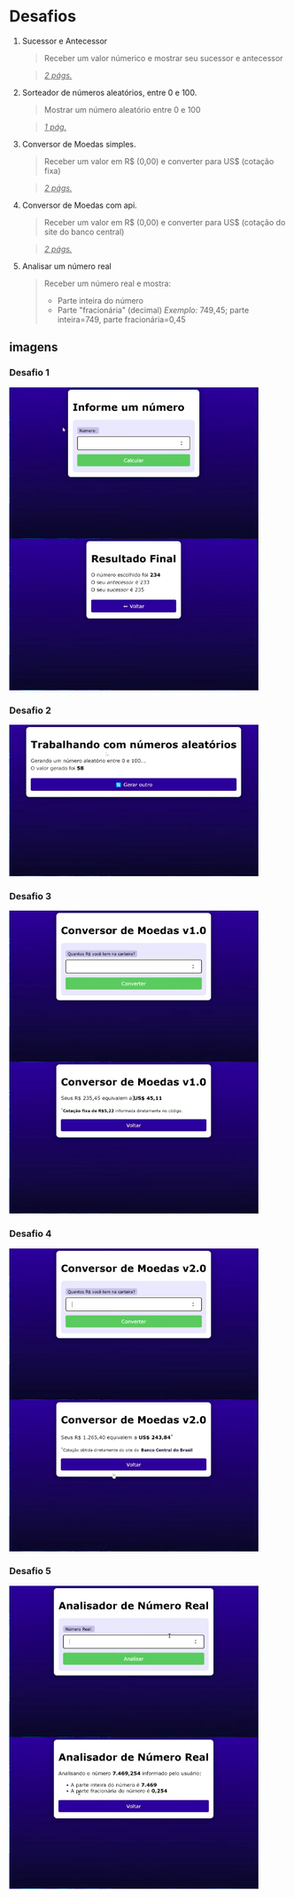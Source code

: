 # Desafios

1. Sucessor e Antecessor
    > Receber um valor númerico e mostrar seu sucessor e antecessor
    
    > *<u>2 págs.</u>*
2. Sorteador de números aleatórios, entre 0 e 100.
    > Mostrar um número aleatório entre 0 e 100
    
    > *<u>1 pág.</u>*
3. Conversor de Moedas simples.
    > Receber um valor em R$ (0,00) e converter para US$ (cotação fixa)
    
    > *<u>2 págs.</u>*
4. Conversor de Moedas com api.
    > Receber um valor em R$ (0,00) e converter para US$ (cotação do site do banco central)

    > *<u>2 págs.</u>*
5. Analisar um número real
    > Receber um número real e mostra:
    > - Parte inteira do número
    > - Parte "fracionária" (decimal)
    > *Exemplo:* 749,45; parte inteira=749, parte fracionária=0,45
## imagens
### Desafio 1
<img src="imgs/Desafio 001.png" alt="">

### Desafio 2
<img src="imgs/Desafio 002.png" alt="">

### Desafio 3
<img src="imgs/Desafio 003.png" alt="">

### Desafio 4
<img src="imgs/Desafio 004.png" alt="">

### Desafio 5
<img src="imgs/Desafio 005.png" alt="">

